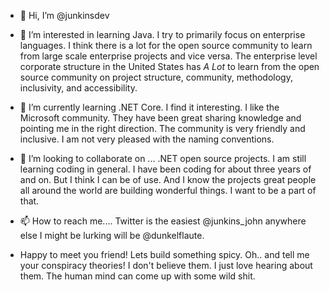 - 👋 Hi, I’m @junkinsdev
- 👀 I’m interested in learning Java. I try to primarily focus on enterprise languages. I think there is a lot for the open source community to learn from large scale enterprise projects and vice versa. The enterprise level corporate structure in the United States has *A Lot* to learn from the open source community on project structure, community, methodology, inclusivity, and accessibility.
- 🌱 I’m currently learning .NET Core. I find it interesting. I like the Microsoft community. They have been great sharing knowledge and pointing me in the right direction. The community is very friendly and inclusive. I am not very pleased with the naming conventions. 
- 💞️ I’m looking to collaborate on ... .NET open source projects. I am still learning coding in general. I have been coding for about three years of and on. But I think I can be of use. And I know the projects great people all around the world are building wonderful things. I want to be a part of that. 
- 📫 How to reach me.... Twitter is the easiest @junkins_john anywhere else I might be lurking will be @dunkelflaute. 
  
- Happy to meet you friend! Lets build something spicy. Oh.. and tell me your conspiracy theories! I don't believe them. I just love hearing about them. The human mind can come up with some wild shit. 

<!---
junkinsdev/junkinsdev is a ✨ special ✨ repository because its `README.md` (this file) appears on your GitHub profile.
You can click the Preview link to take a look at your changes.
--->
